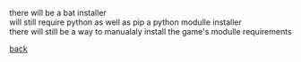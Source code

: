 <p>there will be a bat installer <br>will still require python as well as pip a python modulle installer<br>there will still be a way to manualaly install the game's modulle requirements</p>
<a href="https://badgeminer2dev.github.io/dungon-crawler-game/commingsoon/0.0.2">back</a>

